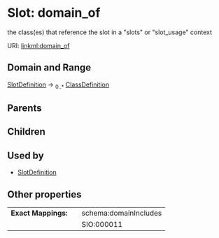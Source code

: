
# Slot: domain_of

the class(es) that reference the slot in a "slots" or "slot_usage" context

URI: [linkml:domain_of](https://w3id.org/linkml/domain_of)


## Domain and Range

[SlotDefinition](SlotDefinition.md) &#8594;  <sub>0..\*</sub> [ClassDefinition](ClassDefinition.md)

## Parents


## Children


## Used by

 * [SlotDefinition](SlotDefinition.md)

## Other properties

|  |  |  |
| --- | --- | --- |
| **Exact Mappings:** | | schema:domainIncludes |
|  | | SIO:000011 |